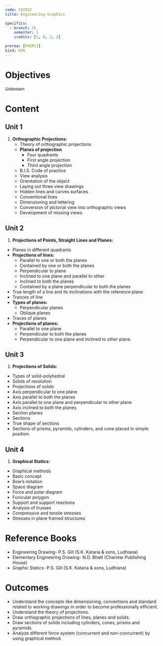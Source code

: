 ```yaml
---
code: CEIR12
title: Engineering Graphics

specifics:
  - branch: CE
    semester: 1
    credits: [1, 0, 3, 2]

prereq: [PHIR11]
kind: EPR
---
```


# Objectives

Unknown

# Content

## Unit 1

1. **Orthographic Projections:**
   - Theory of orthographic projections
   - **Planes of projection**
     - Four quadrants
     - First angle projection
     - Third angle projection
   - B.I.S. Code of practice
   - View analysis
   - Orientation of the object
   - Laying out three view drawings
   - Hidden lines and curves surfaces
   - Conventional lines
   - Dimensioning and lettering
   - Conversion of pictorial view into orthographic views
   - Development of missing views.

## Unit 2

1. **Projections of Points, Straight Lines and Planes:**

  - Planes in different quadrants
  - **Projections of lines:**
    - Parallel to one or both the planes
    - Contained by one or both the planes
    - Perpendicular to plane
    - Inclined to one plane and parallel to other
    - Inclined to both the planes
    - Contained by a plane perpendicular to both the planes
  - True length of a line and its inclinations with the reference plane
  - Trances of line
  - **Types of planes:**
    - Perpendicular planes
    - Oblique planes
  - Traces of planes
  - **Projections of planes:**
    - Parallel to one plane
    - Perpendicular to both the planes
    - Perpendicular to one plane and inclined to other plane.

## Unit 3

1. **Projections of Solids:**

  - Types of solid-polyhedral
  - Solids of revolution
  - Projections of solids
  - Axis perpendicular to one plane
  - Axis parallel to both the planes
  - Axis parallel to one plane and perpendicular to other plane
  - Axis inclined to both the planes
  - Section planes
  - Sections
  - True shape of sections
  - Sections of prisms, pyramids, cylinders, and cone placed in simple position.

## Unit 4

1. **Graphical Statics:**

  - Graphical methods
  - Basic concept
  - Bow’s notation
  - Space diagram
  - Force and polar diagram
  - Funicular polygon
  - Support and support reactions
  - Analysis of trusses
  - Compressive and tensile stresses
  - Stresses in plane framed structures

# Reference Books

- Engineering Drawing- P.S. Gill (S.K. Kataria & sons, Ludhiana)
- Elementary Engineering Drawing- N.D. Bhatt (Charotar Publishing House)
- Graphic Statics- P.S. Gill (S.K. Kataria & sons, Ludhiana)

# Outcomes

- Understand the concepts like dimensioning, conventions and standard related to working drawings in order to become professionally efficient.
- Understand the theory of projections.
- Draw orthographic projections of lines, planes and solids.
- Draw sections of solids including cylinders, cones, prisms and pyramids.
- Analyze different force system (concurrent and non-concurrent) by using graphical method.
